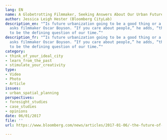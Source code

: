 ```yaml
---
lang: EN
name: A Globetrotting Filmmaker, Seeking Answers About Our Urban Future
author: Jessica Leigh Hester (Bloomberg CityLab)
description_en: "“Is future urbanization going to be a good thing or a bad thing?”
  asks filmmaker Oscar Boyson. “If you care about people,” he adds, “this is going
  to be the defining question of our time.”"
description_fr: "“Is future urbanization going to be a good thing or a bad thing?”
  asks filmmaker Oscar Boyson. “If you care about people,” he adds, “this is going
  to be the defining question of our time.”"
category:
- think_of_your_ideal_city
- learn_from_the_past
- stimulate_your_creativity
type:
- Video
- Photo
- Article
issues:
- urban_spatial_planning
perspectives:
- foresight_studies
- case_studies
- opinions
date: 06/01/2017
file: ''
url: https://www.bloomberg.com/news/articles/2017-01-06/-the-future-of-cities-documentary-explores-urban-fixes

---
```

